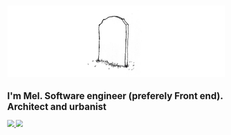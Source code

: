<div>
  <img src='./arch-github.png'>
</div>

<div>
  <h2>I'm Mel. Software engineer (preferely Front end). Architect and urbanist</h2>
</div>


<div>
  <a href="https://github.com/melancholisch">
  <img height="180em" src="https://github-readme-stats.vercel.app/api?username=melancholisch&show_icons=true&theme=light&include_all_commits=true&count_private=true"/>
  <img height="180em" src="https://github-readme-stats.vercel.app/api/top-langs/?username=melancholisch&layout=compact&langs_count=10&theme=light"/>
</div>


